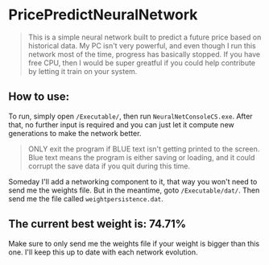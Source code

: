 # PricePredictNeuralNetwork
> This is a simple neural network built to predict a future price based on historical data. My PC isn't very powerful, and even though I run this network most of the time, progress has basically stopped. If you have free CPU, then I would be super greatful if you could help contribute by letting it train on your system.

## How to use:
To run, simply open <code>/Executable/</code>, then run <code>NeuralNetConsoleCS.exe</code>. After that, no further input is required and you can just let it compute new generations to make the network better.

> ONLY exit the program if BLUE text isn't getting printed to the screen. Blue text means the program is either saving or loading, and it could corrupt the save data if you quit during this time.

Someday I'll add a networking component to it, that way you won't need to send me the weights file. But in the meantime, goto <code>/Executable/dat/</code>. Then send me the file called <code>weightpersistence.dat</code>.

## The current best weight is: <b>74.71%</b>
Make sure to only send me the weights file if your weight is bigger than this one. I'll keep this up to date with each network evolution.
